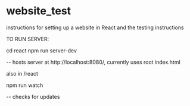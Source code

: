 # website_test
instructions for setting up a website in React and the testing instructions

TO RUN SERVER:

cd react
npm run server-dev

-- hosts server at http://localhost:8080/, currently uses root index.html

also in /react

npm run watch

-- checks for updates
